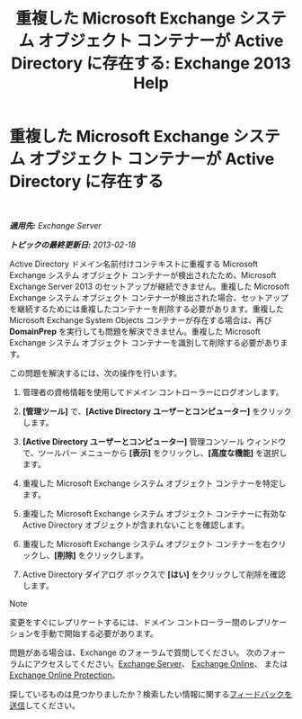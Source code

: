 ﻿---
title: '重複した Microsoft Exchange システム オブジェクト コンテナーが Active Directory に存在する: Exchange 2013 Help'
TOCTitle: 重複した Microsoft Exchange システム オブジェクト コンテナーが Active Directory に存在する
ms:assetid: cd0f45ab-89de-4653-b50d-c1157c2329d5
ms:mtpsurl: https://technet.microsoft.com/ja-jp/library/ms.exch.setupreadiness.adiniterrorrule(v=EXCHG.150)
ms:contentKeyID: 48270055
ms.date: 04/24/2018
mtps_version: v=EXCHG.150
ms.translationtype: HT
---

# 重複した Microsoft Exchange システム オブジェクト コンテナーが Active Directory に存在する

 

_**適用先:** Exchange Server_

_**トピックの最終更新日:** 2013-02-18_

Active Directory ドメイン名前付けコンテキストに重複する Microsoft Exchange システム オブジェクト コンテナーが検出されたため、Microsoft Exchange Server 2013 のセットアップが継続できません。重複した Microsoft Exchange システム オブジェクト コンテナーが検出された場合、セットアップを継続するためには重複したコンテナーを削除する必要があります。重複した Microsoft Exchange System Objects コンテナーが存在する場合は、再び **DomainPrep** を実行しても問題を解決できません。重複した Microsoft Exchange システム オブジェクト コンテナーを識別して削除する必要があります。

この問題を解決するには、次の操作を行います。

1.  管理者の資格情報を使用してドメイン コントローラーにログオンします。

2.  **\[管理ツール\]** で、**\[Active Directory ユーザーとコンピューター\]** をクリックします。

3.  **\[Active Directory ユーザーとコンピューター\]** 管理コンソール ウィンドウで、ツールバー メニューから **\[表示\]** をクリックし、**\[高度な機能\]** を選択します。

4.  重複した Microsoft Exchange システム オブジェクト コンテナーを特定します。

5.  重複した Microsoft Exchange システム オブジェクト コンテナーに有効な Active Directory オブジェクトが含まれないことを確認します。

6.  重複した Microsoft Exchange システム オブジェクト コンテナーを右クリックし、**\[削除\]** をクリックします。

7.  Active Directory ダイアログ ボックスで **\[はい\]** をクリックして削除を確認します。


> [!NOTE]
> 変更をすぐにレプリケートするには、ドメイン コントローラー間のレプリケーションを手動で開始する必要があります。



問題がある場合は、Exchange のフォーラムで質問してください。 次のフォーラムにアクセスしてください。[Exchange Server](https://go.microsoft.com/fwlink/p/?linkid=60612)、 [Exchange Online](https://go.microsoft.com/fwlink/p/?linkid=267542)、 または [Exchange Online Protection](https://go.microsoft.com/fwlink/p/?linkid=285351)。

探しているものは見つかりましたか？検索したい情報に関する[フィードバックを送信](mailto:exsetuphelpfeedback@microsoft.com?subject=exchange%202013%20setup%20help%20feedback)してください。

